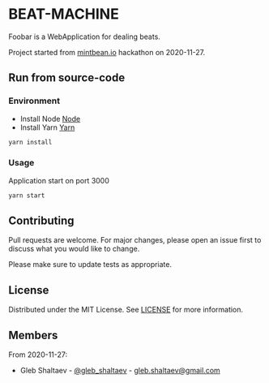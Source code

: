 # BEAT-MACHINE

Foobar is a WebApplication for dealing beats.

Project started from [mintbean.io](https://mintbean.io) hackathon on 2020-11-27.

## Run from source-code

### Environment

- Install Node [Node](https://nodejs.org/)
- Install Yarn [Yarn](https://classic.yarnpkg.com/en/docs/install)

```bash
yarn install
```

### Usage

Application start on port 3000

```bash
yarn start
```

## Contributing
Pull requests are welcome. For major changes, please open an issue first to discuss what you would like to change.

Please make sure to update tests as appropriate.

## License
Distributed under the MIT License. See [LICENSE](LICENSE) for more information.

## Members

From 2020-11-27:
  - Gleb Shaltaev - [@gleb_shaltaev](https://twitter.com/gleb_shaltaev) - [gleb.shaltaev@gmail.com](mailto:gleb.shaltaev@gmail.com)

